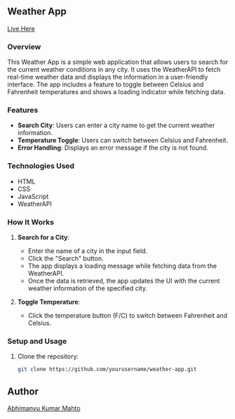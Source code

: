 ## Weather App
[Live Here](https://abhi6777.github.io/weather_App/)

### Overview
This Weather App is a simple web application that allows users to search for the current weather conditions in any city. It uses the WeatherAPI to fetch real-time weather data and displays the information in a user-friendly interface. The app includes a feature to toggle between Celsius and Fahrenheit temperatures and shows a loading indicator while fetching data.

### Features
- **Search City**: Users can enter a city name to get the current weather information.
- **Temperature Toggle**: Users can switch between Celsius and Fahrenheit.
- **Error Handling**: Displays an error message if the city is not found.

### Technologies Used
- HTML
- CSS
- JavaScript
- WeatherAPI

### How It Works
1. **Search for a City**: 
   - Enter the name of a city in the input field.
   - Click the "Search" button.
   - The app displays a loading message while fetching data from the WeatherAPI.
   - Once the data is retrieved, the app updates the UI with the current weather information of the specified city.

2. **Toggle Temperature**:
   - Click the temperature button (F/C) to switch between Fahrenheit and Celsius.

### Setup and Usage
1. Clone the repository:
   ```bash
   git clone https://github.com/yourusername/weather-app.git

## Author
[Abhimanyu Kumar Mahto](https://github.com/abhi6777)